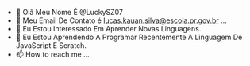- 👋 Olã Meu Nome É @LuckySZ07
- 👀 Meu Email De Contato é lucas.kauan.silva@escola.pr.gov.br ...
- 🌱 Eu Estou Interessado Em Aprender Novas Linguagens.
- 💞️ Eu Estou Aprendendo A Programar Recentemente A Linguagem De JavaScript E Scratch.
- 📫 How to reach me ...

<!---
LuckySZ07/LuckySZ07 is a ✨ special ✨ repository because its `README.md` (this file) appears on your GitHub profile.
You can click the Preview link to take a look at your changes.
--->
